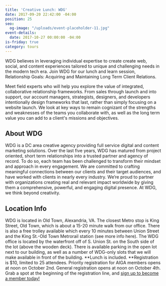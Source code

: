 ```yaml
---
title: 'Creative Lunch: WDG'
date: 2017-09-20 22:42:00 -04:00
position: 25
seo:
  og-image: "/uploads/event-placeholder-11.jpg"
event-details:
  date: 2017-10-27 00:00:00 -04:00
is-friday: true
category: tours
---
```


WDG believes in leveraging individual expertise to create create web, social, and content experiences tailored to unique and challenging needs in the modern tech era. Join WDG for our lunch and learn session, Relationship Goals: Acquiring and Maintaining Long Term Client Relations.

Meet field experts who will help you explore the value of integrated, collaborative relationship frameworks. From sales through launch and into support, our account managers, strategists, designers, and developers intentionally design frameworks that last, rather than simply focusing on a website launch. We look at key ways to remain cognizant of the strengths and weaknesses of the teams you collaborate with, as well as the long term value you can add to a client's missions and objectives.

## About WDG
WDG is a DC area creative agency providing full service digital and content marketing solutions. Over the last five years, WDG has matured from project oriented, short term relationships into a trusted partner and agency of record. To do so, each team has been challenged to transform their mindset and approach in every engagement. We are committed to crafting meaningful connections between our clients and their target audiences, and have worked with clients in nearly every industry. We’re proud to partner with organizations creating real and relevant impact worldwide by giving them a comprehensive, powerful, and engaging digital presence. At WDG, we think beyond creativity.

## Location Info
WDG is located in Old Town, Alexandria, VA. The closest Metro stop is King Street, Old Town, which is about a 15-20 minute walk from our office. There is also a free trolley available which every 10 minutes between Union Street and the King St.-Old Town Metrorail station (see more info here). The WDG office is located by the waterfront off of S. Union St. on the South side of the lot (above the wooden deck). There is available parking in the open lot next to our building, as well as a number of WDG-only slots that we will make available in front of the building.
**Lunch is included. **Registration is $10, limited to 25 attendees. Priority registration for AIGA members opens at noon on October 2nd. General registration opens at noon on October 4th. Grab a spot at the beginning of the registration line, and [sign up to become a member today!](http://www.aiga.org/join)